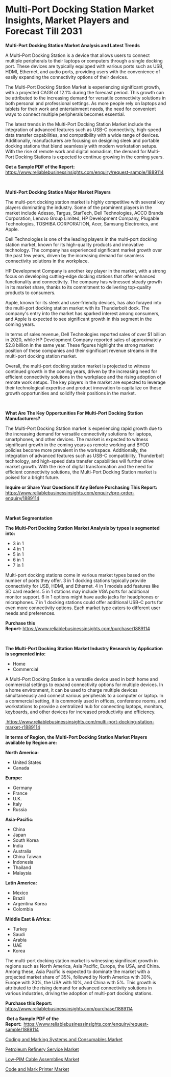 <p><h1>Multi-Port Docking Station Market Insights, Market Players and Forecast Till 2031</h1></p><p><strong>Multi-Port Docking Station Market Analysis and Latest Trends</strong></p>
<p><p>A Multi-Port Docking Station is a device that allows users to connect multiple peripherals to their laptops or computers through a single docking port. These devices are typically equipped with various ports such as USB, HDMI, Ethernet, and audio ports, providing users with the convenience of easily expanding the connectivity options of their devices.</p><p>The Multi-Port Docking Station Market is experiencing significant growth, with a projected CAGR of 12.1% during the forecast period. This growth can be attributed to the increasing demand for versatile connectivity solutions in both personal and professional settings. As more people rely on laptops and tablets for their work and entertainment needs, the need for convenient ways to connect multiple peripherals becomes essential.</p><p>The latest trends in the Multi-Port Docking Station Market include the integration of advanced features such as USB-C connectivity, high-speed data transfer capabilities, and compatibility with a wide range of devices. Additionally, manufacturers are focusing on designing sleek and portable docking stations that blend seamlessly with modern workstation setups. With the rise of remote work and digital nomadism, the demand for Multi-Port Docking Stations is expected to continue growing in the coming years.</p></p>
<p><strong>Get a Sample PDF of the Report:&nbsp;</strong> <a href="https://www.reliablebusinessinsights.com/enquiry/request-sample/1889114">https://www.reliablebusinessinsights.com/enquiry/request-sample/1889114</a></p>
<p>&nbsp;</p>
<p><strong>Multi-Port Docking Station Major Market Players</strong></p>
<p><p>The multi-port docking station market is highly competitive with several key players dominating the industry. Some of the prominent players in the market include Adesso, Targus, StarTech, Dell Technologies, ACCO Brands Corporation, Lenovo Group Limited, HP Development Company, Plugable Technologies, TOSHIBA CORPORATION, Acer, Samsung Electronics, and Apple.</p><p>Dell Technologies is one of the leading players in the multi-port docking station market, known for its high-quality products and innovative technology. The company has experienced significant market growth over the past few years, driven by the increasing demand for seamless connectivity solutions in the workplace.</p><p>HP Development Company is another key player in the market, with a strong focus on developing cutting-edge docking stations that offer enhanced functionality and connectivity. The company has witnessed steady growth in its market share, thanks to its commitment to delivering top-quality products to consumers.</p><p>Apple, known for its sleek and user-friendly devices, has also forayed into the multi-port docking station market with its Thunderbolt dock. The company's entry into the market has sparked interest among consumers, and Apple is expected to see significant growth in this segment in the coming years.</p><p>In terms of sales revenue, Dell Technologies reported sales of over $1 billion in 2020, while HP Development Company reported sales of approximately $2.8 billion in the same year. These figures highlight the strong market position of these companies and their significant revenue streams in the multi-port docking station market.</p><p>Overall, the multi-port docking station market is projected to witness continued growth in the coming years, driven by the increasing need for efficient connectivity solutions in the workplace and the rising adoption of remote work setups. The key players in the market are expected to leverage their technological expertise and product innovation to capitalize on these growth opportunities and solidify their positions in the market.</p></p>
<p>&nbsp;</p>
<p><strong>What Are The Key Opportunities For Multi-Port Docking Station Manufacturers?</strong></p>
<p><p>The Multi-Port Docking Station market is experiencing rapid growth due to the increasing demand for versatile connectivity solutions for laptops, smartphones, and other devices. The market is expected to witness significant growth in the coming years as remote working and BYOD policies become more prevalent in the workspace. Additionally, the integration of advanced features such as USB-C compatibility, Thunderbolt technology, and high-speed data transfer capabilities will further drive market growth. With the rise of digital transformation and the need for efficient connectivity solutions, the Multi-Port Docking Station market is poised for a bright future.</p></p>
<p><strong>Inquire or Share Your Questions If Any Before Purchasing This Report:</strong> <a href="https://www.reliablebusinessinsights.com/enquiry/pre-order-enquiry/1889114">https://www.reliablebusinessinsights.com/enquiry/pre-order-enquiry/1889114</a></p>
<p>&nbsp;</p>
<p><strong>Market Segmentation</strong></p>
<p><strong>The Multi-Port Docking Station Market Analysis by types is segmented into:</strong></p>
<p><ul><li>3 in 1</li><li>4 in 1</li><li>5 in 1</li><li>6 in 1</li><li>7 in 1</li></ul></p>
<p><p>Multi-port docking stations come in various market types based on the number of ports they offer. 3 in 1 docking stations typically provide connectivity for USB, HDMI, and Ethernet. 4 in 1 models add features like SD card readers. 5 in 1 stations may include VGA ports for additional monitor support. 6 in 1 options might have audio jacks for headphones or microphones. 7 in 1 docking stations could offer additional USB-C ports for even more connectivity options. Each market type caters to different user needs and preferences.</p></p>
<p><strong>Purchase this Report:&nbsp;</strong><a href="https://www.reliablebusinessinsights.com/purchase/1889114">https://www.reliablebusinessinsights.com/purchase/1889114</a></p>
<p>&nbsp;</p>
<p><strong>The Multi-Port Docking Station Market Industry Research by Application is segmented into:</strong></p>
<p><ul><li>Home</li><li>Commercial</li></ul></p>
<p><p>A Multi-Port Docking Station is a versatile device used in both home and commercial settings to expand connectivity options for multiple devices. In a home environment, it can be used to charge multiple devices simultaneously and connect various peripherals to a computer or laptop. In a commercial setting, it is commonly used in offices, conference rooms, and workstations to provide a centralized hub for connecting laptops, monitors, keyboards, and other devices for increased productivity and efficiency.</p></p>
<p><a href="https://www.reliablebusinessinsights.com/multi-port-docking-station-market-r1889114">&nbsp;https://www.reliablebusinessinsights.com/multi-port-docking-station-market-r1889114</a></p>
<p><strong>In terms of Region, the Multi-Port Docking Station Market Players available by Region are:</strong></p>
<p>
    <p> <strong> North America: </strong>
        <ul>
            <li>United States</li>
            <li>Canada</li>
        </ul>
        </p> 
    <p> <strong> Europe: </strong>
        <ul>
            <li>Germany</li>
            <li>France</li>
            <li>U.K.</li>
            <li>Italy</li>
            <li>Russia</li>
        </ul>
        </p> 
    <p> <strong> Asia-Pacific: </strong>
        <ul>
            <li>China</li>
            <li>Japan</li>
            <li>South Korea</li>
            <li>India</li>
            <li>Australia</li>
            <li>China Taiwan</li>
            <li>Indonesia</li>
            <li>Thailand</li>
            <li>Malaysia</li>
        </ul>
        </p> 
    <p> <strong> Latin America: </strong>
        <ul>
            <li>Mexico</li>
            <li>Brazil</li>
            <li>Argentina Korea</li>
            <li>Colombia</li>
        </ul>
        </p> 
    <p> <strong> Middle East & Africa: </strong>
        <ul>
            <li>Turkey</li>
            <li>Saudi</li>
            <li>Arabia</li>
            <li>UAE</li>
            <li>Korea</li>
        </ul>
    </p>
    </p>
<p><p>The multi-port docking station market is witnessing significant growth in regions such as North America, Asia Pacific, Europe, the USA, and China. Among these, Asia Pacific is expected to dominate the market with a projected market share of 35%, followed by North America with 30%, Europe with 20%, the USA with 10%, and China with 5%. This growth is attributed to the rising demand for advanced connectivity solutions in various industries, driving the adoption of multi-port docking stations.</p></p>
<p><strong>Purchase this Report: </strong><a href="https://www.reliablebusinessinsights.com/purchase/1889114">https://www.reliablebusinessinsights.com/purchase/1889114</a></p>
<p>&nbsp;<strong>Get a Sample PDF of the Report:&nbsp;&nbsp;</strong><a href="https://www.reliablebusinessinsights.com/enquiry/request-sample/1889114">https://www.reliablebusinessinsights.com/enquiry/request-sample/1889114</a></p>
<p><strong></strong></p>
<p><p><a href="https://github.com/BryanLittlebXfbG/Market-Research-Report-List-1/blob/main/coding-and-marking-systems-and-consumables-market.md">Coding and Marking Systems and Consumables Market</a></p><p><a href="https://issuu.com/reportprime-2/docs/petroleum-refinery-service-market-size-2030.pptx">Petroleum Refinery Service Market</a></p><p><a href="https://medium.com/@joanstweart75/navigating-the-global-low-pim-cable-assemblies-market-landscape-trends-forecasts-and-impact-cf8b71101771">Low-PIM Cable Assemblies Market</a></p><p><a href="https://github.com/fxdvmliw90/Market-Research-Report-List-1/blob/main/code-and-mark-printer-market.md">Code and Mark Printer Market</a></p></p>